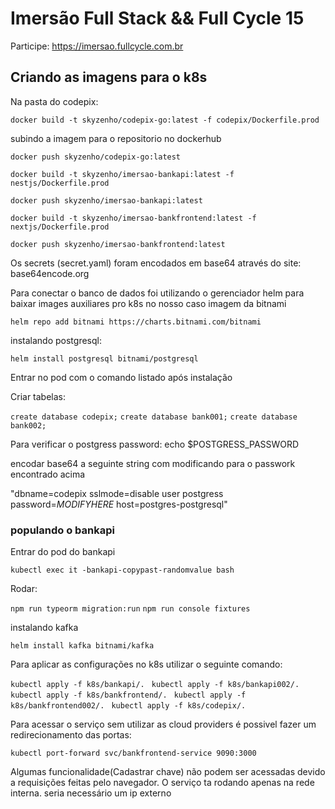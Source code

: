 # Imersão Full Stack && Full Cycle 15

Participe: https://imersao.fullcycle.com.br

## Criando as imagens para o k8s

Na pasta do codepix:

`docker build -t skyzenho/codepix-go:latest -f codepix/Dockerfile.prod`

subindo a imagem para o repositorio no dockerhub

`docker push skyzenho/codepix-go:latest`


`docker build -t skyzenho/imersao-bankapi:latest -f nestjs/Dockerfile.prod`

`docker push skyzenho/imersao-bankapi:latest`



`docker build -t skyzenho/imersao-bankfrontend:latest -f nextjs/Dockerfile.prod`

`docker push skyzenho/imersao-bankfrontend:latest`

Os secrets (secret.yaml) foram encodados em base64 através do site: base64encode.org


Para conectar o banco de dados foi utilizando o gerenciador helm para baixar images auxiliares pro k8s no nosso caso imagem da bitnami 

`helm repo add bitnami https://charts.bitnami.com/bitnami`

instalando postgresql:

`helm install postgresql bitnami/postgresql`

Entrar no pod com o comando listado após instalação

Criar tabelas:

`create database codepix;`
`create database bank001;`
`create database bank002;`

Para verificar o postgress password:
echo $POSTGRESS_PASSWORD

encodar base64 a seguinte string com modificando para o passwork encontrado acima

"dbname=codepix sslmode=disable user postgress password=*MODIFYHERE* host=postgres-postgresql"

### populando o bankapi

Entrar do pod do bankapi

`kubectl exec it -bankapi-copypast-randomvalue bash`

Rodar:

`npm run typeorm migration:run`
`npm run console fixtures`

instalando kafka

`helm install kafka bitnami/kafka`


Para aplicar as configurações no k8s utilizar o seguinte comando:

`kubectl apply -f k8s/bankapi/. `
`kubectl apply -f k8s/bankapi002/. `
`kubectl apply -f k8s/bankfrontend/. `
`kubectl apply -f k8s/bankfrontend002/. `
`kubectl apply -f k8s/codepix/. `

Para acessar o serviço sem utilizar as cloud providers é possivel fazer um redirecionamento das portas:

`kubectl port-forward svc/bankfrontend-service 9090:3000`

Algumas funcionalidade(Cadastrar chave) não podem ser acessadas devido a requisições feitas pelo navegador. O serviço ta rodando apenas na rede interna. seria necessário um ip externo